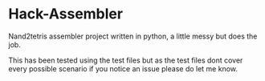 # Hack-Assembler
Nand2tetris assembler project written in python, a little messy but does the job.

This has been tested using the test files but as the test files dont cover every possible scenario if you notice an issue please do let me know.

